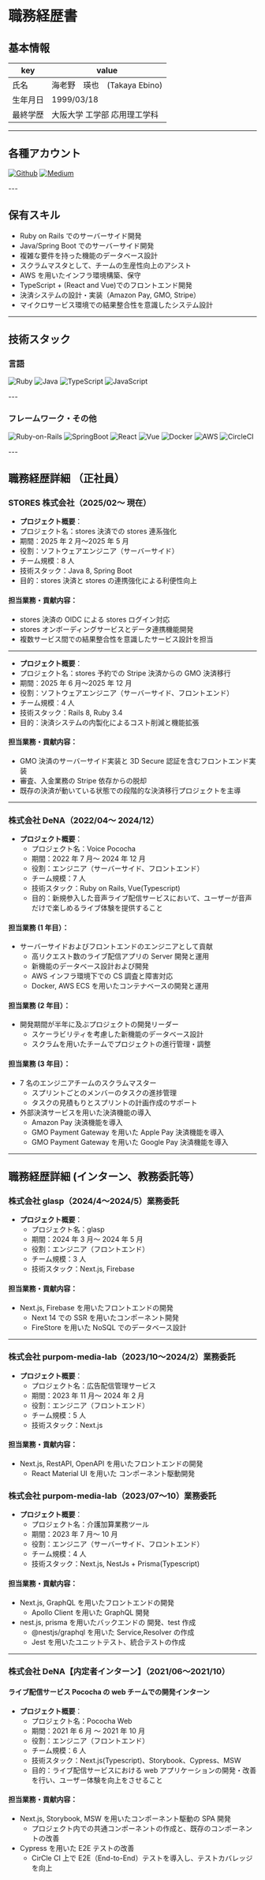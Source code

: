 # 職務経歴書

## 基本情報

| key      | value                        |
| -------- | ---------------------------- |
| 氏名     | 海老野　瑛也　(Takaya Ebino) |
| 生年月日 | 1999/03/18                   |
| 最終学歴 | 大阪大学 工学部 応用理工学科 |

---

## 各種アカウント

<p>
  <a href="https://github.com/takaya787" target="_blank"><img alt="Github" src="https://img.shields.io/badge/takaya787-%2312100E.svg?&style=flat-square&logo=Github&logoColor=white" /></a>
  <a href="https://qiita.com/takaya787" target="_blank"><img alt="Medium" src="https://img.shields.io/badge/takaya787-55C500.svg?&style=flat-square&logo=qiita&logoColor=white" /></a>
</p>
---

## 保有スキル

- Ruby on Rails でのサーバーサイド開発
- Java/Spring Boot でのサーバーサイド開発
- 複雑な要件を持った機能のデータベース設計
- スクラムマスタとして、チームの生産性向上のアシスト
- AWS を用いたインフラ環境構築、保守
- TypeScript + (React and Vue)でのフロントエンド開発
- 決済システムの設計・実装（Amazon Pay, GMO, Stripe）
- マイクロサービス環境での結果整合性を意識したシステム設計

---

## 技術スタック

### 言語

<p>
  <img alt="Ruby" src="https://img.shields.io/badge/-Ruby-CC342D?style=flat-square&logo=Ruby&logoColor=white" />
  <img alt="Java" src="https://img.shields.io/badge/Java-ED8B00?style=flat-square&logo=openjdk&logoColor=white" />
  <img alt="TypeScript" src="https://img.shields.io/badge/-TypeScript-007ACC?style=flat-square&logo=typescript&logoColor=white" />
  <img alt="JavaScript" src="https://img.shields.io/badge/-JavaScript-F7DF1E?style=flat-square&logo=JavaScript&logoColor=white" />
</p>
---

### フレームワーク・その他

<p>
  <img alt="Ruby-on-Rails" src="https://img.shields.io/badge/-Rails-CC0000?style=flat-square&logo=Ruby-on-Rails&logoColor=white" />
  <img alt="SpringBoot" src="https://img.shields.io/badge/SpringBoot-6DB33F?style=flat-square&logo=Spring&logoColor=white">
  <img alt="React" src="https://img.shields.io/badge/-React-45b8d8?style=flat-square&logo=react&logoColor=white" />
  <img alt="Vue" src="https://img.shields.io/badge/-Vue.js-4FC08D?style=flat-square&logo=Vue.js&logoColor=white" />
  <img alt="Docker" src="https://img.shields.io/badge/-Docker-46a2f1?style=flat-square&logo=docker&logoColor=white" />
  <img alt="AWS" src="https://img.shields.io/badge/AWS-%23FF9900.svg?logo=amazon-aws&style=flat" />
  <img alt="CircleCI" src="https://img.shields.io/badge/CircleCI-%23161616.svg?logo=circleci&style=flat" />
</p>
---

## 職務経歴詳細 （正社員）

### STORES 株式会社（2025/02〜 現在）

- **プロジェクト概要**：
- プロジェクト名：stores 決済での stores 連系強化
- 期間：2025 年 2 月〜2025 年 5 月
- 役割：ソフトウェアエンジニア（サーバーサイド）
- チーム規模：8 人
- 技術スタック：Java 8, Spring Boot
- 目的：stores 決済と stores の連携強化による利便性向上

#### 担当業務・貢献内容：

- stores 決済の OIDC による stores ログイン対応
- stores オンボーディングサービスとデータ連携機能開発
- 複数サービス間での結果整合性を意識したサービス設計を担当

---

- **プロジェクト概要**：
- プロジェクト名：stores 予約での Stripe 決済からの GMO 決済移行
- 期間：2025 年 6 月〜2025 年 12 月
- 役割：ソフトウェアエンジニア（サーバーサイド、フロントエンド）
- チーム規模：4 人
- 技術スタック：Rails 8, Ruby 3.4
- 目的：決済システムの内製化によるコスト削減と機能拡張

#### 担当業務・貢献内容：

- GMO 決済のサーバーサイド実装と 3D Secure 認証を含むフロントエンド実装
- 審査、入金業務の Stripe 依存からの脱却
- 既存の決済が動いている状態での段階的な決済移行プロジェクトを主導

---

### 株式会社 DeNA（2022/04〜 2024/12）

- **プロジェクト概要**：
  - プロジェクト名：Voice Pococha
  - 期間：2022 年 7 月〜 2024 年 12 月
  - 役割：エンジニア（サーバーサイド、フロントエンド）
  - チーム規模：7 人
  - 技術スタック：Ruby on Rails, Vue(Typescript)
  - 目的：新規参入した音声ライブ配信サービスにおいて、ユーザーが音声だけで楽しめるライブ体験を提供すること

#### 担当業務 (1 年目）：

- サーバーサイドおよびフロントエンドのエンジニアとして貢献
  - 高リクエスト数のライブ配信アプリの Server 開発と運用
  - 新機能のデータベース設計および開発
  - AWS インフラ環境下での CS 調査と障害対応
  - Docker, AWS ECS を用いたコンテナベースの開発と運用

#### 担当業務 (2 年目）：

- 開発期間が半年に及ぶプロジェクトの開発リーダー
  - スケーラビリティを考慮した新機能のデータベース設計
  - スクラムを用いたチームでプロジェクトの進行管理・調整

#### 担当業務 (3 年目）：

- 7 名のエンジニアチームのスクラムマスター
  - スプリントごとのメンバーのタスクの進捗管理
  - タスクの見積もりとスプリントの計画作成のサポート
- 外部決済サービスを用いた決済機能の導入
  - Amazon Pay 決済機能を導入
  - GMO Payment Gateway を用いた Apple Pay 決済機能を導入
  - GMO Payment Gateway を用いた Google Pay 決済機能を導入

---

## 職務経歴詳細 (インターン、教務委託等）

### 株式会社 glasp（2024/4〜2024/5）業務委託

- **プロジェクト概要**：
  - プロジェクト名：glasp
  - 期間：2024 年 3 月〜 2024 年 5 月
  - 役割：エンジニア（フロントエンド）
  - チーム規模：3 人
  - 技術スタック：Next.js, Firebase

#### 担当業務・貢献内容：

- Next.js, Firebase を用いたフロントエンドの開発
  - Next 14 での SSR を用いたコンポーネント開発
  - FireStore を用いた NoSQL でのデータベース設計

---

### 株式会社 purpom-media-lab（2023/10〜2024/2）業務委託

- **プロジェクト概要**：
  - プロジェクト名：広告配信管理サービス
  - 期間：2023 年 11 月〜 2024 年 2 月
  - 役割：エンジニア（フロントエンド）
  - チーム規模：5 人
  - 技術スタック：Next.js

#### 担当業務・貢献内容：

- Next.js, RestAPI, OpenAPI を用いたフロントエンドの開発
  - React Material UI を用いた コンポーネント駆動開発

### 株式会社 purpom-media-lab（2023/07〜10）業務委託

- **プロジェクト概要**：
  - プロジェクト名：介護加算業務ツール
  - 期間：2023 年 7 月〜 10 月
  - 役割：エンジニア（サーバーサイド、フロントエンド）
  - チーム規模：4 人
  - 技術スタック：Next.js, NestJs + Prisma(Typescript)

#### 担当業務・貢献内容：

- Next.js, GraphQL を用いたフロントエンドの開発
  - Apollo Client を用いた GraphQL 開発
- nest.js, prisma を用いたバックエンドの 開発、test 作成
  - @nestjs/graphql を用いた Service,Resolver の作成
  - Jest を用いたユニットテスト、統合テストの作成

---

### 株式会社 DeNA【内定者インターン】（2021/06〜2021/10）

#### ライブ配信サービス Pococha の web チームでの開発インターン

- **プロジェクト概要**：
  - プロジェクト名：Pococha Web
  - 期間：2021 年 6 月 〜 2021 年 10 月
  - 役割：エンジニア（フロントエンド）
  - チーム規模：6 人
  - 技術スタック：Next.js(Typescript)、Storybook、Cypress、MSW
  - 目的：ライブ配信サービスにおける web アプリケーションの開発・改善を行い、ユーザー体験を向上をさせること

#### 担当業務・貢献内容：

- Next.js, Storybook, MSW を用いたコンポーネント駆動の SPA 開発
  - プロジェクト内での共通コンポーネントの作成と、既存のコンポーネントの改善
- Cypress を用いた E2E テストの改善
  - CirCle CI 上で E2E（End-to-End）テストを導入し、テストカバレッジを向上
